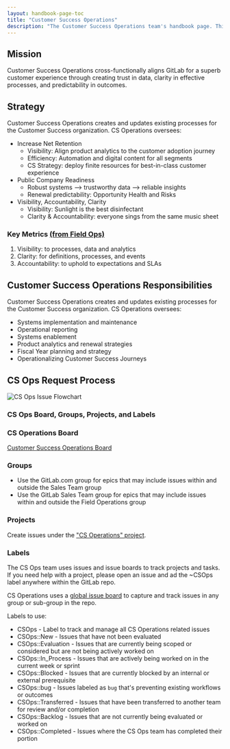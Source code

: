```yaml
---
layout: handbook-page-toc
title: "Customer Success Operations"
description: "The Customer Success Operations team's handbook page. This covers our mission, strategies, responsibilities, and processes."
---
```


## Mission

Customer Success Operations cross-functionally aligns GitLab for a superb customer experience through creating trust in data, clarity in effective processes, and predictability in outcomes.

## Strategy
Customer Success Operations creates and updates existing processes for the Customer Success organization. CS Operations oversees:

* Increase Net Retention 
   * Visibility: Align product analytics to the customer adoption journey
   * Efficiency: Automation and digital content for all segments
   * CS Strategy: deploy finite resources for best-in-class customer experience
* Public Company Readiness 
   * Robust systems —> trustworthy data —> reliable insights
   * Renewal predictability: Opportunity Health and Risks
* Visibility, Accountability, Clarity
   * Visibility: Sunlight is the best disinfectant
   * Clarity & Accountability: everyone sings from the same music sheet

### Key Metrics [(from Field Ops)](/handbook/sales/field-operations/#key-tenets)

1. Visibility: to processes, data and analytics 
1. Clarity: for definitions, processes, and events 
1. Accountability: to uphold to expectations and SLAs

## Customer Success Operations Responsibilities

Customer Success Operations creates and updates existing processes for the Customer Success organization. CS Operations oversees:

* Systems implementation and maintenance
* Operational reporting
* Systems enablement
* Product analytics and renewal strategies
* Fiscal Year planning and strategy
* Operationalizing Customer Success Journeys

## CS Ops Request Process

![CS Ops Issue Flowchart](https://www.lucidchart.com/publicSegments/view/42d94a0a-3a9c-4ffd-b483-51bd9009385f/image.jpeg "CS Ops Issue Flowchart")


### CS Ops Board, Groups, Projects, and Labels

### CS Operations Board

[Customer Success Operations Board](https://gitlab.com/groups/gitlab-com/-/boards/1498673?label_name[]=CSOps)

### Groups

* Use the GitLab.com group for epics that may include issues within and outside the Sales Team group
* Use the GitLab Sales Team group for epics that may include issues within and outside the Field Operations group

### Projects

Create issues under the ["CS Operations" project](https://gitlab.com/gitlab-com/sales-team/field-operations/customer-success-operations).


### Labels

The CS Ops team uses issues and issue boards to track projects and tasks. If you need help with a project, please open an issue and ad the ~CSOps label anywhere within the GitLab repo.

CS Operations uses a [global issue board](https://gitlab.com/groups/gitlab-com/-/boards/1498673?&label_name[]=CSOps) to capture and track issues in any group or sub-group in the repo. 

Labels to use:

* CSOps - Label to track and manage all CS Operations related issues
* CSOps::New - Issues that have not been evaluated
* CSOps::Evaluation - Issues that are currently being scoped or considered but are not being actively worked on
* CSOps::In_Process - Issues that are actively being worked on in the current week or sprint
* CSOps::Blocked - Issues that are currently blocked by an internal or external prerequisite 
* CSOps::bug - Issues labeled as `bug` that's preventing existing workflows or outcomes
* CSOps::Transferred - Issues that have been transferred to another team for review and/or completion
* CSOps::Backlog - Issues that are not currently being evaluated or worked on
* CSOps::Completed - Issues where the CS Ops team has completed their portion
